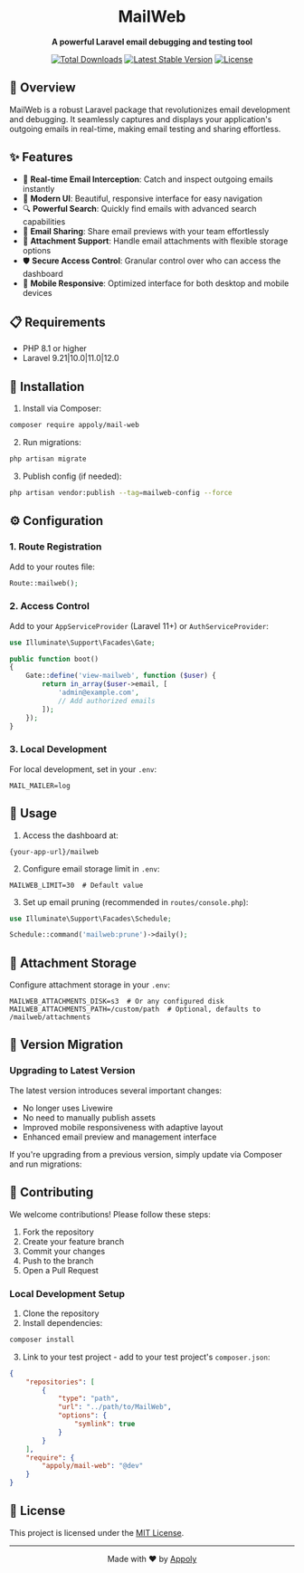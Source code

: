 <div align="center">

# MailWeb

**A powerful Laravel email debugging and testing tool**

[![Total Downloads](https://poser.pugx.org/appoly/mail-web/downloads?format=flat-square)](https://packagist.org/packages/appoly/mail-web)
[![Latest Stable Version](https://poser.pugx.org/appoly/mail-web/v/stable?format=flat-square)](https://packagist.org/packages/appoly/mail-web)
[![License](https://poser.pugx.org/appoly/mail-web/license?format=flat-square)](https://packagist.org/packages/appoly/mail-web)

</div>

## 🚀 Overview

MailWeb is a robust Laravel package that revolutionizes email development and debugging. It seamlessly captures and displays your application's outgoing emails in real-time, making email testing and sharing effortless.

## ✨ Features

- 📧 **Real-time Email Interception**: Catch and inspect outgoing emails instantly
- 🎨 **Modern UI**: Beautiful, responsive interface for easy navigation
- 🔍 **Powerful Search**: Quickly find emails with advanced search capabilities
- 🔄 **Email Sharing**: Share email previews with your team effortlessly
- 📎 **Attachment Support**: Handle email attachments with flexible storage options
- 🛡️ **Secure Access Control**: Granular control over who can access the dashboard
- 📱 **Mobile Responsive**: Optimized interface for both desktop and mobile devices

## 📋 Requirements

- PHP 8.1 or higher
- Laravel 9.21|10.0|11.0|12.0

## 🔧 Installation

1. Install via Composer:
```bash
composer require appoly/mail-web
```

2. Run migrations:
```bash
php artisan migrate
```

3. Publish config (if needed):
```bash
php artisan vendor:publish --tag=mailweb-config --force
```

## ⚙️ Configuration

### 1. Route Registration

Add to your routes file:
```php
Route::mailweb();
```

### 2. Access Control

Add to your `AppServiceProvider` (Laravel 11+) or `AuthServiceProvider`:

```php
use Illuminate\Support\Facades\Gate;

public function boot()
{
    Gate::define('view-mailweb', function ($user) {
        return in_array($user->email, [
            'admin@example.com',
            // Add authorized emails
        ]);
    });
}
```

### 3. Local Development

For local development, set in your `.env`:
```env
MAIL_MAILER=log
```

## 📝 Usage

1. Access the dashboard at:
```
{your-app-url}/mailweb
```

2. Configure email storage limit in `.env`:
```env
MAILWEB_LIMIT=30  # Default value
```

3. Set up email pruning (recommended in `routes/console.php`):
```php
use Illuminate\Support\Facades\Schedule;

Schedule::command('mailweb:prune')->daily();
```

## 💾 Attachment Storage

Configure attachment storage in your `.env`:
```env
MAILWEB_ATTACHMENTS_DISK=s3  # Or any configured disk
MAILWEB_ATTACHMENTS_PATH=/custom/path  # Optional, defaults to /mailweb/attachments
```

## 🔄 Version Migration

### Upgrading to Latest Version

The latest version introduces several important changes:

- No longer uses Livewire
- No need to manually publish assets
- Improved mobile responsiveness with adaptive layout
- Enhanced email preview and management interface

If you're upgrading from a previous version, simply update via Composer and run migrations:

## 🤝 Contributing

We welcome contributions! Please follow these steps:

1. Fork the repository
2. Create your feature branch
3. Commit your changes
4. Push to the branch
5. Open a Pull Request

### Local Development Setup

1. Clone the repository
2. Install dependencies:
```bash
composer install
```

3. Link to your test project - add to your test project's `composer.json`:
```json
{
    "repositories": [
        {
            "type": "path",
            "url": "../path/to/MailWeb",
            "options": {
                "symlink": true
            }
        }
    ],
    "require": {
        "appoly/mail-web": "@dev"
    }
}
```

## 📄 License

This project is licensed under the [MIT License](https://choosealicense.com/licenses/mit/).

---

<div align="center">
Made with ❤️ by <a href="https://appoly.co.uk">Appoly</a>
</div>
